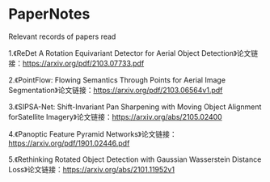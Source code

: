 # PaperNotes
Relevant records of papers read

1.《ReDet A Rotation Equivariant Detector for Aerial Object Detection》论文链接：<https://arxiv.org/pdf/2103.07733.pdf>    

2.《PointFlow: Flowing Semantics Through Points for Aerial Image Segmentation》论文链接：<https://arxiv.org/pdf/2103.06564v1.pdf>

3.《SIPSA-Net: Shift-Invariant Pan Sharpening with Moving Object Alignment forSatellite Imagery》论文链接：<https://arxiv.org/abs/2105.02400>

4.《Panoptic Feature Pyramid Networks》论文链接：<https://arxiv.org/pdf/1901.02446.pdf>

5.《Rethinking Rotated Object Detection with Gaussian Wasserstein Distance Loss》论文链接：<https://arxiv.org/abs/2101.11952v1>





